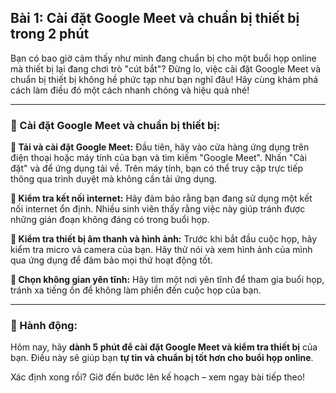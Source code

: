 ## Bài 1: Cài đặt Google Meet và chuẩn bị thiết bị trong 2 phút

Bạn có bao giờ cảm thấy như mình đang chuẩn bị cho một buổi họp online mà thiết bị lại đang chơi trò "cút bắt"? Đừng lo, việc cài đặt Google Meet và chuẩn bị thiết bị không hề phức tạp như bạn nghĩ đâu! Hãy cùng khám phá cách làm điều đó một cách nhanh chóng và hiệu quả nhé!

---

### 📌 Cài đặt Google Meet và chuẩn bị thiết bị:

**🔹 Tải và cài đặt Google Meet:**
Đầu tiên, hãy vào cửa hàng ứng dụng trên điện thoại hoặc máy tính của bạn và tìm kiếm "Google Meet". Nhấn "Cài đặt" và để ứng dụng tải về. Trên máy tính, bạn có thể truy cập trực tiếp thông qua trình duyệt mà không cần tải ứng dụng.

**🔹 Kiểm tra kết nối internet:**
Hãy đảm bảo rằng bạn đang sử dụng một kết nối internet ổn định. Nhiều sinh viên thấy rằng việc này giúp tránh được những gián đoạn không đáng có trong buổi họp.

**🔹 Kiểm tra thiết bị âm thanh và hình ảnh:**
Trước khi bắt đầu cuộc họp, hãy kiểm tra micro và camera của bạn. Hãy thử nói và xem hình ảnh của mình qua ứng dụng để đảm bảo mọi thứ hoạt động tốt.

**🔹 Chọn không gian yên tĩnh:**
Hãy tìm một nơi yên tĩnh để tham gia buổi họp, tránh xa tiếng ồn để không làm phiền đến cuộc họp của bạn.

---

### 🚀 Hành động:

Hôm nay, hãy **dành 5 phút để cài đặt Google Meet và kiểm tra thiết bị** của bạn. Điều này sẽ giúp bạn **tự tin và chuẩn bị tốt hơn cho buổi họp online**.

Xác định xong rồi? Giờ đến bước lên kế hoạch – xem ngay bài tiếp theo!